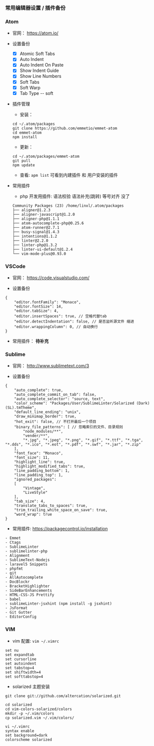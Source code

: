 ### 常用编辑器设置 / 插件备份


### Atom
* 官网： https://atom.io/

* 设置备份
    - [x] Atomic Soft Tabs
    - [x] Auto Indent
    - [x] Auto Indent On Paste
    - [x] Show Indent Guide
    - [x] Show Line Numbers
    - [x] Soft Tabs
    - [x] Soft Warp
    - [x] Tab Type -- soft

* 插件管理
    * 安装：
    ```
    cd ~/.atom/packages
    git clone https://github.com/emmetio/emmet-atom
    cd emmet-atom
    npm install
    ```

    * 更新：
    ```
    cd ~/.atom/packages/emmet-atom
    git pull
    npm update
    ```

    * 查看: `apm list` 可看到内建插件 和 用户安装的插件

* 常用插件
    * php 开发用插件: 语法校验 语法补充(跳转) 等号对齐 没了
    ```
    Community Packages (23) /home/linxl/.atom/packages
    ├── aligner@1.2.3
    ├── aligner-javascript@1.2.0
    ├── aligner-php@1.1.1
    ├── atom-autocomplete-php@0.25.6
    ├── atom-runner@2.7.1
    ├── busy-signal@1.4.3
    ├── intentions@1.1.2
    ├── linter@2.2.0
    ├── linter-php@1.3.2
    ├── linter-ui-default@1.2.4
    └── vim-mode-plus@0.93.0
    ```


### VSCode
* 官网： https://code.visualstudio.com/

* 设置备份
```
{
    "editor.fontFamily": "Monaco",
    "editor.fontSize": 14,
    "editor.tabSize": 4,
    "editor.insertSpaces": true, // 空格代替tab
    "editor.detectIndentation": false, // 是否监听源文件 缩进
    "editor.wrappingColumn": 0, // 自动换行
}
```

* 常用插件： **待补充**



### Sublime
* 官网： http://www.sublimetext.com/3

* 设置备份
```
{
	"auto_complete": true,
	"auto_complete_commit_on_tab": false,
	"auto_complete_selector": "source, text",
	"color_scheme": "Packages/User/SublimeLinter/Solarized (Dark) (SL).tmTheme",
	"default_line_ending": "unix",
	"draw_minimap_border": true,
	"hot_exit": false, // 不打开最后一个项目
	"binary_file_patterns": [ // 忽略索引的文件、目录规则
		"node_modules/**",
		"vender/**",
		"*.jpg", "*.jpeg", "*.png", "*.gif", "*.ttf", "*.tga", "*.dds", "*.ico", "*.eot", "*.pdf", "*.swf", "*.jar", "*.zip"
	],
	"font_face": "Monaco",
	"font_size": 11,
	"highlight_line": true,
	"highlight_modified_tabs": true,
	"line_padding_bottom": 1,
	"line_padding_top": 1,
	"ignored_packages":
	[
		"Vintage",
		"LiveStyle"
	],
	"tab_size": 4,
	"translate_tabs_to_spaces": true,
	"trim_trailing_white_space_on_save": true,
	"word_wrap": true
}
```

* 常用插件: https://packagecontrol.io/installation
```
- Emmet  
- Ctags
- SublimeLinter  
- sublimelinter-php
- Alignment  
- SublimeText-Nodejs
- laravel5 Snippets  
- phpfmt
- git  
- AllAutocomplete
- DocBlockr  
- BracketHighlighter
- SideBarEnhancements
- HTML-CSS-JS Prettify
- babel
- sublimeLinter-jsxhint (npm install -g jsxhint)
- JsFormat
- Git Gutter
- EditorConfig
```


### VIM
* vim 配置: `vim ~/.vimrc `
```
set nu
set expandtab
set cursorline
set autoindent
set tabstop=4
set shiftwidth=4
set softtabstop=4
```

* solarized 主题安装
```
git clone git://github.com/altercation/solarized.git

cd solarized
cd vim-colors-solarized/colors
mkdir -p ~/.vim/colors
cp solarized.vim ~/.vim/colors/

vi ~/.vimrc
syntax enable
set background=dark
colorscheme solarized
```

